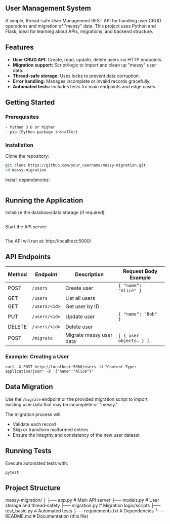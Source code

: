 ## User Management System
A simple, thread-safe User Management REST API for handling user CRUD operations and migration of "messy" data. This project uses Python and Flask, ideal for learning about APIs, migrations, and backend structure.

## Features

- **User CRUD API:** Create, read, update, delete users via HTTP endpoints.
- **Migration support:** Script/logic to import and clean up "messy" user data.
- **Thread-safe storage:** Uses locks to prevent data corruption.
- **Error handling:** Manages incomplete or invalid records gracefully.
- **Automated tests:** Includes tests for main endpoints and edge cases.

## Getting Started

### Prerequisites

```bash
- Python 3.8 or higher  
- pip (Python package installer)
```
### Installation

Clone the repository:
```bash
git clone https://github.com/your_username/messy-migration.git
cd messy-migration
```

Install dependencies:
```pip install -r requirements.txt
```

## Running the Application

Initialize the database/data storage (if required):
```python init_db.py
```


Start the API server:
```python app.py
```


The API will run at: http://localhost:5000/

## API Endpoints

| Method | Endpoint        | Description            | Request Body Example     |
| ------ | --------------- | ---------------------- | ----------------------- |
| POST   | `/users`        | Create user            | `{ "name": "Alice" }`   |
| GET    | `/users`        | List all users         |                         |
| GET    | `/users/<id>`   | Get user by ID         |                         |
| PUT    | `/users/<id>`   | Update user            | `{ "name": "Bob" }`     |
| DELETE | `/users/<id>`   | Delete user            |                         |
| POST   | `/migrate`      | Migrate messy user data| `[ { user objects… } ]` |

### Example: Creating a User

```
curl -X POST http://localhost:5000/users -H "Content-Type: application/json" -d '{"name":"Alice"}'
```

## Data Migration

Use the `/migrate` endpoint or the provided migration script to import existing user data that may be incomplete or "messy."

The migration process will:  
- Validate each record  
- Skip or transform malformed entries  
- Ensure the integrity and consistency of the new user dataset

## Running Tests

Execute automated tests with:

```
pytest
```


## Project Structure

messy-migration/
│
├── app.py # Main API server
├── models.py # User storage and thread-safety
├── migration.py # Migration logic/scripts
├── test_basic.py # Automated tests
├── requirements.txt # Dependencies
└── README.md # Documentation (this file)

